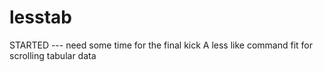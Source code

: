 # lesstab
STARTED --- need some time for the final kick
A less like command fit for scrolling tabular data
